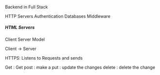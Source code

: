 Backend in Full Stack 

HTTP Servers
Authentication 
Databases
Middleware

##### HTML Servers

Client Server Model

Client  -> Server

HTTPS: Listens to Requests and sends 

Get : Get 
post : make a 
put : update the changes
delete : delete the change
